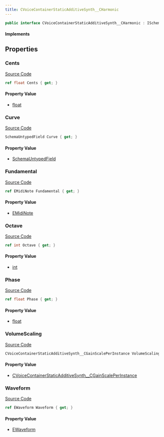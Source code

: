 ```yaml
---
title: CVoiceContainerStaticAdditiveSynth__CHarmonic
---
```


```csharp
public interface CVoiceContainerStaticAdditiveSynth__CHarmonic : ISchemaClass<CVoiceContainerStaticAdditiveSynth__CHarmonic>, ISchemaField, ISchemaClass, INativeHandle
```

#### Implements

## Properties

### Cents

[Source Code](https://github.com/swiftly-solution/swiftlys2/blob/beta/managed/src/SwiftlyS2.Generated/Schemas/Interfaces/CVoiceContainerStaticAdditiveSynth__CHarmonic.cs#L22)

```csharp
ref float Cents { get; }
```

#### Property Value

- [float](https://learn.microsoft.com/dotnet/api/system.single)

### Curve

[Source Code](https://github.com/swiftly-solution/swiftlys2/blob/beta/managed/src/SwiftlyS2.Generated/Schemas/Interfaces/CVoiceContainerStaticAdditiveSynth__CHarmonic.cs#L27)

```csharp
SchemaUntypedField Curve { get; }
```

#### Property Value

- [SchemaUntypedField](/docs/api/shared/schemas/schemauntypedfield)

### Fundamental

[Source Code](https://github.com/swiftly-solution/swiftlys2/blob/beta/managed/src/SwiftlyS2.Generated/Schemas/Interfaces/CVoiceContainerStaticAdditiveSynth__CHarmonic.cs#L18)

```csharp
ref EMidiNote Fundamental { get; }
```

#### Property Value

- [EMidiNote](/docs/api/shared/schemadefinitions/emidinote)

### Octave

[Source Code](https://github.com/swiftly-solution/swiftlys2/blob/beta/managed/src/SwiftlyS2.Generated/Schemas/Interfaces/CVoiceContainerStaticAdditiveSynth__CHarmonic.cs#L20)

```csharp
ref int Octave { get; }
```

#### Property Value

- [int](https://learn.microsoft.com/dotnet/api/system.int32)

### Phase

[Source Code](https://github.com/swiftly-solution/swiftlys2/blob/beta/managed/src/SwiftlyS2.Generated/Schemas/Interfaces/CVoiceContainerStaticAdditiveSynth__CHarmonic.cs#L24)

```csharp
ref float Phase { get; }
```

#### Property Value

- [float](https://learn.microsoft.com/dotnet/api/system.single)

### VolumeScaling

[Source Code](https://github.com/swiftly-solution/swiftlys2/blob/beta/managed/src/SwiftlyS2.Generated/Schemas/Interfaces/CVoiceContainerStaticAdditiveSynth__CHarmonic.cs#L29)

```csharp
CVoiceContainerStaticAdditiveSynth__CGainScalePerInstance VolumeScaling { get; }
```

#### Property Value

- [CVoiceContainerStaticAdditiveSynth__CGainScalePerInstance](/docs/api/shared/schemadefinitions/cvoicecontainerstaticadditivesynth__cgainscaleperinstance)

### Waveform

[Source Code](https://github.com/swiftly-solution/swiftlys2/blob/beta/managed/src/SwiftlyS2.Generated/Schemas/Interfaces/CVoiceContainerStaticAdditiveSynth__CHarmonic.cs#L16)

```csharp
ref EWaveform Waveform { get; }
```

#### Property Value

- [EWaveform](/docs/api/shared/schemadefinitions/ewaveform)

